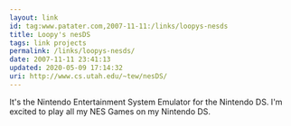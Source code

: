 ```yaml
---
layout: link
id: tag:www.patater.com,2007-11-11:/links/loopys-nesds
title: Loopy's nesDS
tags: link projects
permalink: /links/loopys-nesds/
date: 2007-11-11 23:41:13
updated: 2020-05-09 17:14:32
uri: http://www.cs.utah.edu/~tew/nesDS/
---
```

It's the Nintendo Entertainment System Emulator for the Nintendo DS. I'm
excited to play all my NES Games on my Nintendo DS.
